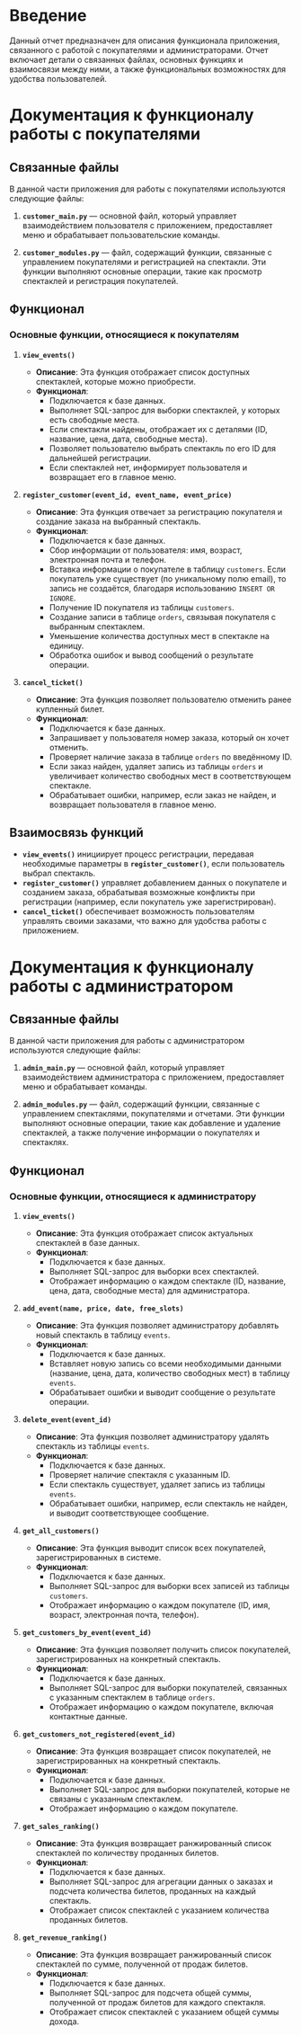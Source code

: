 # Введение
Данный отчет предназначен для описания функционала приложения, связанного с работой с покупателями и администраторами.
Отчет включает детали о связанных файлах, основных функциях и взаимосвязи между ними, а также функциональных возможностях для удобства пользователей.
# Документация к функционалу работы с покупателями

## Связанные файлы

В данной части приложения для работы с покупателями используются следующие файлы:

1. **`customer_main.py`** — основной файл, который управляет взаимодействием пользователя с приложением, предоставляет меню и обрабатывает пользовательские команды.
  
2. **`customer_modules.py`** — файл, содержащий функции, связанные с управлением покупателями и регистрацией на спектакли. Эти функции выполняют основные операции, такие как просмотр спектаклей и регистрация покупателей.

## Функционал

### Основные функции, относящиеся к покупателям

1. **`view_events()`**

   - **Описание**: Эта функция отображает список доступных спектаклей, которые можно приобрести. 
   - **Функционал**: 
     - Подключается к базе данных.
     - Выполняет SQL-запрос для выборки спектаклей, у которых есть свободные места.
     - Если спектакли найдены, отображает их с деталями (ID, название, цена, дата, свободные места).
     - Позволяет пользователю выбрать спектакль по его ID для дальнейшей регистрации.
     - Если спектаклей нет, информирует пользователя и возвращает его в главное меню.

2. **`register_customer(event_id, event_name, event_price)`**

   - **Описание**: Эта функция отвечает за регистрацию покупателя и создание заказа на выбранный спектакль.
   - **Функционал**: 
     - Подключается к базе данных.
     - Сбор информации от пользователя: имя, возраст, электронная почта и телефон.
     - Вставка информации о покупателе в таблицу `customers`. Если покупатель уже существует (по уникальному полю email), то запись не создаётся, благодаря использованию `INSERT OR IGNORE`.
     - Получение ID покупателя из таблицы `customers`.
     - Создание записи в таблице `orders`, связывая покупателя с выбранным спектаклем.
     - Уменьшение количества доступных мест в спектакле на единицу.
     - Обработка ошибок и вывод сообщений о результате операции.

3. **`cancel_ticket()`**

   - **Описание**: Эта функция позволяет пользователю отменить ранее купленный билет.
   - **Функционал**:
     - Подключается к базе данных.
     - Запрашивает у пользователя номер заказа, который он хочет отменить.
     - Проверяет наличие заказа в таблице `orders` по введённому ID.
     - Если заказ найден, удаляет запись из таблицы `orders` и увеличивает количество свободных мест в соответствующем спектакле.
     - Обрабатывает ошибки, например, если заказ не найден, и возвращает пользователя в главное меню.

## Взаимосвязь функций

- **`view_events()`** инициирует процесс регистрации, передавая необходимые параметры в **`register_customer()`**, если пользователь выбрал спектакль.
- **`register_customer()`** управляет добавлением данных о покупателе и созданием заказа, обрабатывая возможные конфликты при регистрации (например, если покупатель уже зарегистрирован).
- **`cancel_ticket()`** обеспечивает возможность пользователям управлять своими заказами, что важно для удобства работы с приложением.

# Документация к функционалу работы с администратором

## Связанные файлы

В данной части приложения для работы с администратором используются следующие файлы:

1. **`admin_main.py`** — основной файл, который управляет взаимодействием администратора с приложением, предоставляет меню и обрабатывает команды.
  
2. **`admin_modules.py`** — файл, содержащий функции, связанные с управлением спектаклями, покупателями и отчетами. Эти функции выполняют основные операции, такие как добавление и удаление спектаклей, а также получение информации о покупателях и спектаклях.

## Функционал

### Основные функции, относящиеся к администратору

1. **`view_events()`**

   - **Описание**: Эта функция отображает список актуальных спектаклей в базе данных.
   - **Функционал**: 
     - Подключается к базе данных.
     - Выполняет SQL-запрос для выборки всех спектаклей.
     - Отображает информацию о каждом спектакле (ID, название, цена, дата, свободные места) для администратора.

2. **`add_event(name, price, date, free_slots)`**

   - **Описание**: Эта функция позволяет администратору добавлять новый спектакль в таблицу `events`.
   - **Функционал**:
     - Подключается к базе данных.
     - Вставляет новую запись со всеми необходимыми данными (название, цена, дата, количество свободных мест) в таблицу `events`.
     - Обрабатывает ошибки и выводит сообщение о результате операции.

3. **`delete_event(event_id)`**

   - **Описание**: Эта функция позволяет администратору удалять спектакль из таблицы `events`.
   - **Функционал**:
     - Подключается к базе данных.
     - Проверяет наличие спектакля с указанным ID.
     - Если спектакль существует, удаляет запись из таблицы `events`.
     - Обрабатывает ошибки, например, если спектакль не найден, и выводит соответствующее сообщение.

4. **`get_all_customers()`**

   - **Описание**: Эта функция выводит список всех покупателей, зарегистрированных в системе.
   - **Функционал**:
     - Подключается к базе данных.
     - Выполняет SQL-запрос для выборки всех записей из таблицы `customers`.
     - Отображает информацию о каждом покупателе (ID, имя, возраст, электронная почта, телефон).

5. **`get_customers_by_event(event_id)`**

   - **Описание**: Эта функция позволяет получить список покупателей, зарегистрированных на конкретный спектакль.
   - **Функционал**:
     - Подключается к базе данных.
     - Выполняет SQL-запрос для выборки покупателей, связанных с указанным спектаклем в таблице `orders`.
     - Отображает информацию о каждом покупателе, включая контактные данные.

6. **`get_customers_not_registered(event_id)`**

   - **Описание**: Эта функция возвращает список покупателей, не зарегистрированных на конкретный спектакль.
   - **Функционал**:
     - Подключается к базе данных.
     - Выполняет SQL-запрос для выборки покупателей, которые не связаны с указанным спектаклем.
     - Отображает информацию о каждом покупателе.

7. **`get_sales_ranking()`**

   - **Описание**: Эта функция возвращает ранжированный список спектаклей по количеству проданных билетов.
   - **Функционал**:
     - Подключается к базе данных.
     - Выполняет SQL-запрос для агрегации данных о заказах и подсчета количества билетов, проданных на каждый спектакль.
     - Отображает список спектаклей с указанием количества проданных билетов.

8. **`get_revenue_ranking()`**

   - **Описание**: Эта функция возвращает ранжированный список спектаклей по сумме, полученной от продаж билетов.
   - **Функционал**:
     - Подключается к базе данных.
     - Выполняет SQL-запрос для подсчета общей суммы, полученной от продаж билетов для каждого спектакля.
     - Отображает список спектаклей с указанием общей суммы дохода.

